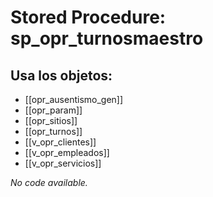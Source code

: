 # Stored Procedure: sp_opr_turnosmaestro

## Usa los objetos:
- [[opr_ausentismo_gen]]
- [[opr_param]]
- [[opr_sitios]]
- [[opr_turnos]]
- [[v_opr_clientes]]
- [[v_opr_empleados]]
- [[v_opr_servicios]]

*No code available.*
